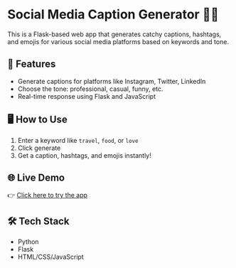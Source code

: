 # Social Media Caption Generator 📝🚀

This is a Flask-based web app that generates catchy captions, hashtags, and emojis for various social media platforms based on keywords and tone.

## 🌟 Features

- Generate captions for platforms like Instagram, Twitter, LinkedIn
- Choose the tone: professional, casual, funny, etc.
- Real-time response using Flask and JavaScript

## 🖥️ How to Use

1. Enter a keyword like `travel`, `food`, or `love`
2. Click generate
3. Get a caption, hashtags, and emojis instantly!

## 🌐 Live Demo

👉 [Click here to try the app](https://social-media-caption-generator-3.onrender.com)

## 🛠️ Tech Stack

- Python
- Flask
- HTML/CSS/JavaScript




